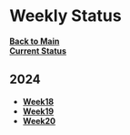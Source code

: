 # Weekly Status

**[Back to Main](../../../README.md)**\
**[Current Status](./current_status.md)**

## 2024

- **[Week18](./2024/week18.md)**
- **[Week19](./2024/week19.md)**
- **[Week20](./2024/week20.md)**
